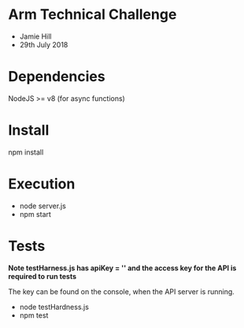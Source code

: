 # Arm Technical Challenge

- Jamie Hill
- 29th July 2018

# Dependencies

NodeJS >= v8 (for async functions)

# Install

npm install

# Execution

- node server.js
- npm start

# Tests

**Note testHarness.js has apiKey = '' and the access key for the API is required to run tests**

The key can be found on the console, when the API server is running.

- node testHardness.js
- npm test